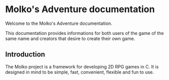# Molko's Adventure documentation

Welcome to the Molko's Adventure documentation.

This documentation provides informations for both users of the game of the same
name and creators that desire to create their own game.

## Introduction

The Molko project is a framework for developing 2D RPG games in C. It is
designed in mind to be simple, fast, convenient, flexible and fun to use.
